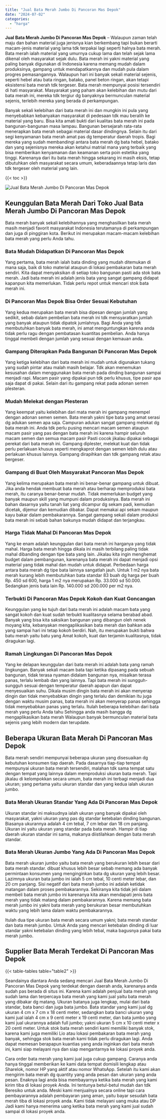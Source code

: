 ```yaml
---
title: "Jual Bata Merah Jumbo Di Pancoran Mas Depok"
date: "2024-07-02"
categories: 
  - "harga"
---
```


**Jual Bata Merah Jumbo Di Pancoran Mas Depok** – Walaupun zaman telah maju dan bahan material juga jenisnya kian berkembang tapi bukan berarti macam-jenis material yang lama tdk terpakai lagi seperti halnya bata merah. Bata merah ialah material yang umurnya cukup lama dan telah sejak lama dikenal oleh masyarakat sejak dulu. Bata merah ini yakni material yang paling banyak digunakan di Indonesia karena memang mudah dalam produksinya, gampang untuk mendapatkannya dan mudah pula dalam progres pemasangannya. Walaupun hari ini banyak sekali material sejenis, seperti hebel atau bata ringan, batako, panel beton ringan, akan tetapi eksistensi bata merah tdk tergeser. Bata merah mempunyai posisi tersendiri di hati masyarakat. Masyarakat yang paham akan kelebihan dan mutu dari bata merah ini, mereka tdk tergiur dg banyaknya bermunculan material sejenis, terlebih mereka yang berada di perkampungan.

Banyak sekali kelebihan dari bata merah ini dan mungkin ini pula yang menyebabkan kebanyakan masyarakat di pedesaan tdk mau beralih ke material yang baru. Bisa kita amati bukti dari kualitas bata merah ini pada bangunan-bangunan masa lampau. Bangunan bersejarah rata-rata menerapkan bata merah sebagai material dasar dindingnya. Selain itu dari segi kenyamanan bata merah amat pas dg temperatur daerah tropis. Bagi mereka yang sudah membandingi antara bata merah dg bata hebel, batako dan yang sejenisnya mereka akan ketahui matrial mana yang terbaik yang bisa memberikan kenyamanan dan keamanan serta poin estetika yang tinggi. Karenanya dari itu bata merah hingga sekarang ini masih eksis, tetap dibutuhkan oleh masyarakat secara umum, keberadaannya tetap laris dan tdk tergeser oleh material yang lain.

{{< toc >}}

![Jual Bata Merah Jumbo Di Pancoran Mas Depok](/images/jual-bata-merah-21.png)

## Keunggulan Bata Merah Dari Toko Jual Bata Merah Jumbo Di Pancoran Mas Depok

Bata merah banyak sekali kelebihannya yang menghasilkan bata merah masih menjadi favorit masyarakat Indonesia terutamanya di perkampungan dan juga di pinggiran kota. Berikut ini merupakan macam-macam kelebihan bata merah yang perlu Anda tahu.

### Bata Mudah Didapatkan Di Pancoran Mas Depok

Yang pertama, bata merah ialah bata dinding yang mudah ditemukan di mana saja, baik di toko material ataupun di lokasi pembakaran bata merah sendiri. Kita dapat menyaksikan di setiap toko bangunan pasti ada stok bata merah. Jadi bata merah ini adalah jenis bata yang sangat gampang didapat kapanpun kita memerlukan. Tidak perlu repot untuk mencari stok bata merah ini.

### Di Pancoran Mas Depok Bisa Order Sesuai Kebutuhan

Yang kedua merupakan bata merah bisa dipesan dengan jumlah yang sedikit, sebab dalam pembelian bata merah ini tdk mensyaratkan jumlah yang banyak ataupun tidak dipatok jumlahnya. Bagi Anda yang tdk membutuhkan banyak bata merah, ini amat menguntungkan karena anda tidak perlu ragu dengan pembatasan kuantitas pembelian. Anda hanya tinggal membeli dengan jumlah yang sesuai dengan kemauan anda.

### Gampang Diterapkan Pada Bangunan Di Pancoran Mas Depok

Yang ketiga kelebihan dari bata merah ini mudah untuk digunakan tukang yang sudah pintar atau malah masih belajar. Tdk akan menemukan kesusahan dalam menggunakan bata merah pada dinding bangunan sampai menjadi rapi. Macam pasir yang dipakai pun tdk perlu khusus, tipe pasir apa saja dapat di pakai. Selain dari itu gampang rekat pada adonan semen plesteran.

### Mudah Melekat dengan Plesteran

Yang keempat yaitu kelebihan dari mata merah ini gampang menempel dengan adonan semen semen. Bata merah yakni tipe bata yang amat serasi dg adukan semen apa saja. Campuran adukan sangat gampang melekat dg bata merah ini. Anda tdk perlu pusing mencari macam semen ataupun macam pasir yang pas dengan bata merah ini karena hampir seluruh macam semen dan semua macam pasir Pasti cocok jikalau dipakai sebagai perekat dari bata merah ini. Gampang diplester, melekat kuat dan tidak perlu perlakuan khusus seperti mengkaprot dengan semen lebih dulu atau perlakuan khusus lainnya. Gampang dirapihkan dan tdk gampang retak atau bergeser.

### Gampang di Buat Oleh Masyarakat Pancoran Mas Depok

Yang kelima merupakan bata merah ini benar-benar gampang untuk dibuat. Jika anda hendak membuat bata merah atau berharap memproduksi bata merah, itu caranya benar-benar mudah. Tidak memerlukan budget yang banyak maupun skill yang mumpuni dalam produksinya. Bata merah ini bahan dasarnya yaitu tanah liat yang dicampur dg sekam padi, kemudian dicetak, dijemur dan kemudian dibakar. Dapat memakai api sekam maupun kayu bakar dalam pembakarannya. Sangat gampang sekali dalam produksi bata merah ini sebab bahan bakunya mudah didapat dan terjangkau.

### Harga Tidak Mahal Di Pancoran Mas Depok

Yang ke enam adalah keunggulan dari bata merah ini harganya yang tidak mahal. Harga bata merah hingga dikala ini masih terbilang paling tidak mahal dibanding dengan tipe bata yang lain. Jikalau kita ingin menghemat budget dalam pembangunan, karenanya bata merah ini dapat menjadi opsi material yang tidak mahal dan mudah untuk didapat. Perbedaan harga antara bata merah dg tipe bata lainnya sangatlah jauh. Untuk 1 m2 nya bata merah kurang lebih membutuhkan bata standar 83 buah dg harga per buah Rp. 450 sd 600, harga 1 m2 nya merupakan Rp. 33.000 sd 50.000. Sedangkan jenis bata lain Rp. 140.000 sd 200.000 per m2 nya.

### Terbukti Di Pancoran Mas Depok Kokoh dan Kuat Goncangan

Keunggulan yang ke tujuh dari bata merah ini adalah macam bata yang sangat kokoh dan kuat sudah terbukti kualitasnya selama berabad abad. Banyak yang bisa kita saksikan bangunan yang dibangun oleh nenek moyang kita, kebanyakan mengaplikasikan bata merah dan bahkan ada yang sampai hari ini tetap kokoh berdiri. Nah, itu merupakan bukti bahwa batu merah yaitu batu yang Amat kokoh, kuat dan terjamin kualitasnya, tidak diragukan lagi.

### Ramah Lingkungan Di Pancoran Mas Depok

Yang ke delapan keunggulan dari bata merah ini adalah bata yang ramah lingkungan. Banyak sekali macam bata tapi ketika dipasang pada sebuah bangunan, tidak terasa nyaman didalam bangunan nya, misalkan terasa panas, terlalu lembab dan yang lainnya. Tapi bata merah ini sungguh-sungguh sesuai dengan temperatur daerah apapun dan dapat menyesuaikan suhu. Dikala musim dingin bata merah ini akan menyerap dingin dan tidak menyebabkan dingin yang terlalu dan demikian itu juga dengan waktu musim panas, bata merah ini akan menyerap panas sehingga tidak menyebabkan panas yang terlalu. Itulah beberapa kelebihan dari bata merah yang perlu Anda tahu Sehingga anda masih bangga dg mengaplikasikan bata merah Walaupun banyak bermunculan material bata sejenis yang lebih modern dan terupdate.

## Beberapa Ukuran Bata Merah Di Pancoran Mas Depok

Bata merah sendiri mempunyai beberapa ukuran yang disesuaikan dg kebutuhan konsumen tiap daerah. Pada dasarnya tiap-tiap tempat mempunyai ukuran bata merah tersendiri, malahan tdk sama tempat satu dengan tempat yang lainnya dalam memproduksi ukuran bata merah. Tapi jikalau di kelompokkan secara umum, bata merah ini terbagi menjadi dua ukuran; yang pertama yaitu ukuran standar dan yang kedua ialah ukuran jumbo.

### Bata Merah Ukuran Standar Yang Ada Di Pancoran Mas Depok

Ukuran standar ini maksudnya ialah ukuran yang banyak dipakai oleh masyarakat, yakni ukuran yang pas dg standar ketebalan dinding bangunan. Biasanya ukurannya adalah 4 cm tebal, 7 cm lebar dan 18 cm panjang. Ukuran ini yaitu ukuran yang standar pada bata merah. Hampir di tiap daerah ukuran standar ini sama, makanya diistilahkan dengan bata merah standar.

### Bata Merah Ukuran Jumbo Yang Ada Di Pancoran Mas Depok

Bata merah ukuran jumbo yaitu bata merah yang berukuran lebih besar dari bata merah standar. dibuat khusus lebih besar sebab memang ada banyak permintaan konsumen yang menginginkan bata dg ukuran yang lebih besar. Lazimnya ukuran bata jumbo ini ialah 5 cm tebal, 10 centi meter lebar, dan 20 cm panjang. Sisi negatif dari bata merah jumbo ini adalah ketidak matangan dalam proses pembakarannya. Sekiranya kita tidak jeli dalam membeli bata merah jumbo ini karenanya kita akan mendapati jenis bata merah yang tidak matang dalam pembakarannya. Karena memang bata merah jumbo ini yakni bata merah yang berukuran besar membutuhkan waktu yang lebih lama dalam waktu pembakarannya.

Itulah dua tipe ukuran bata merah secara umum yakni; bata merah standar dan bata merah jumbo. Untuk Anda yang mencari ketebalan dinding di luar standar yakni ketebalan dinding yang lebih tebal, maka bagusnya pakai bata merah jumbo.

## Supplier Bata Merah Terdekat Di Pancoran Mas Depok

{{< table-tables table="table2" >}}

Seandainya diantara Anda sedang mencari Jual Bata Merah Jumbo Di Pancoran Mas Depok yang terdekat dengan daerah anda, karenanya anda sudah pas berada di situs ini. Karena kami adalah penjual bata merah yang sudah lama dan terpercaya bata merah yang kami jual yaitu bata merah yang dibakar dg matang. Ukuran batanya juga lengkap, mulai dari bata standar, bata banci dan juga bata jumbo. Bata standar yang kami jual dg ukuran 4 cm x 7 cm x 18 centi meter, sedangkan bata banci ukuran yang kami jual ialah 4 cm x 9 centi meter x 19 centi meter, dan bata jumbo yang kami jual ukurannya adalah full jumbo; yakni ukuran 5 cm x 10 centi meter x 20 centi meter. Untuk stok bata merah sendiri kami memiliki banyak stok, karena kami juga memiliki Lio atau lokasi pembakaran bata merah yang banyak, sehingga stok bata merah kami tidak perlu diragukan lagi. Anda dapat memesan berapapun kuantias yang anda inginkan dari bata merah ini, kami siap melayani nya dan siap mengantarnya ke lokasi proyek anda.

Cara order bata merah yang kami jual juga cukup gampang. Caranya anda hanya tinggal memberikan ke kami data tempat domisili lengkap atau Sharelok, nomor HP yang aktif atau nomor WhatsApp. Setelah itu kami akan mengirim bata merah dg quantity yang anda pesan dan ukuran yang anda pesan. Enaknya lagi anda bisa membayarnya ketika bata merah yang kami kirim tiba di lokasi proyek Anda. Ini tentunya betul-betul mudah dan tdk Beresiko untuk anda. Meski kami menjualnya secara online tapi cara pembayarannya adalah pembayaran yang aman, yaitu bayar sesudah bata merah tiba di lokasi proyek anda. Kami tidak melayani uang muka atau DP Jadi kami hanya menerima uang ketika bata merah yang kami jual sudah sampai di lokasi proyek anda.
